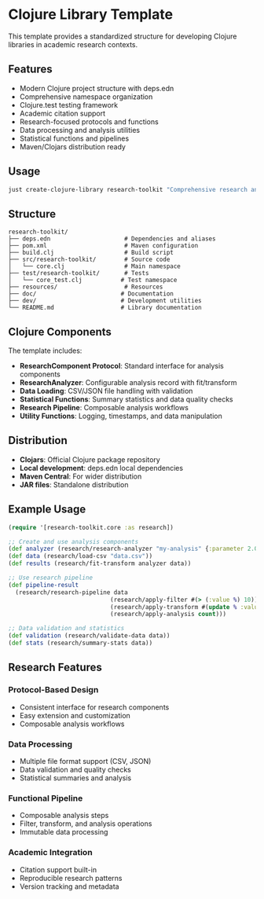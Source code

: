 # Clojure Library Template

This template provides a standardized structure for developing Clojure libraries in academic research contexts.

## Features

- Modern Clojure project structure with deps.edn
- Comprehensive namespace organization
- Clojure.test testing framework
- Academic citation support
- Research-focused protocols and functions
- Data processing and analysis utilities
- Statistical functions and pipelines
- Maven/Clojars distribution ready

## Usage

```bash
just create-clojure-library research-toolkit "Comprehensive research analysis library"
```

## Structure

```
research-toolkit/
├── deps.edn                     # Dependencies and aliases
├── pom.xml                      # Maven configuration
├── build.clj                    # Build script
├── src/research-toolkit/        # Source code
│   └── core.clj                 # Main namespace
├── test/research-toolkit/       # Tests
│   └── core_test.clj           # Test namespace
├── resources/                   # Resources
├── doc/                        # Documentation
├── dev/                        # Development utilities
└── README.md                   # Library documentation
```

## Clojure Components

The template includes:

- **ResearchComponent Protocol**: Standard interface for analysis components
- **ResearchAnalyzer**: Configurable analysis record with fit/transform
- **Data Loading**: CSV/JSON file handling with validation
- **Statistical Functions**: Summary statistics and data quality checks
- **Research Pipeline**: Composable analysis workflows
- **Utility Functions**: Logging, timestamps, and data manipulation

## Distribution

- **Clojars**: Official Clojure package repository
- **Local development**: deps.edn local dependencies
- **Maven Central**: For wider distribution
- **JAR files**: Standalone distribution

## Example Usage

```clojure
(require '[research-toolkit.core :as research])

;; Create and use analysis components
(def analyzer (research/research-analyzer "my-analysis" {:parameter 2.0}))
(def data (research/load-csv "data.csv"))
(def results (research/fit-transform analyzer data))

;; Use research pipeline
(def pipeline-result
  (research/research-pipeline data
                             (research/apply-filter #(> (:value %) 10))
                             (research/apply-transform #(update % :value * 2))
                             (research/apply-analysis count)))

;; Data validation and statistics
(def validation (research/validate-data data))
(def stats (research/summary-stats data))
```

## Research Features

### Protocol-Based Design
- Consistent interface for research components
- Easy extension and customization
- Composable analysis workflows

### Data Processing
- Multiple file format support (CSV, JSON)
- Data validation and quality checks
- Statistical summaries and analysis

### Functional Pipeline
- Composable analysis steps
- Filter, transform, and analysis operations
- Immutable data processing

### Academic Integration
- Citation support built-in
- Reproducible research patterns
- Version tracking and metadata
